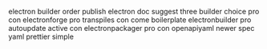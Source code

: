 electron builder order publish electron doc suggest three builder choice pro con electronforge pro transpiles con come boilerplate electronbuilder pro autoupdate active con electronpackager pro con openapiyaml newer spec yaml prettier simple